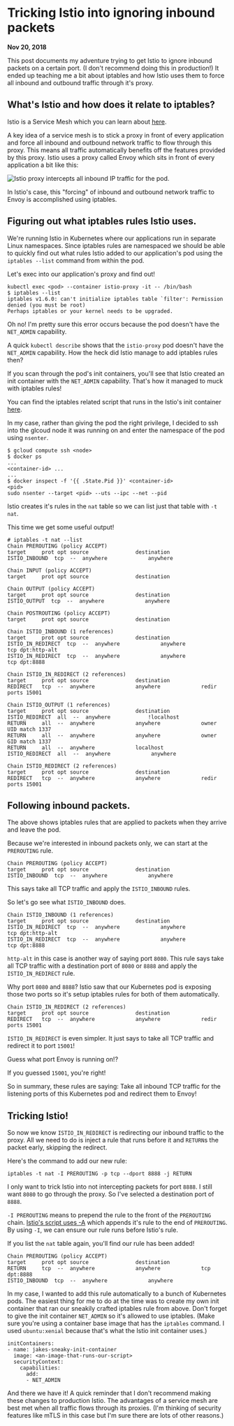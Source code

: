 # Tricking Istio into ignoring inbound packets

**Nov 20, 2018**

This post documents my adventure trying to get Istio to ignore inbound packets on a certain port. (I don't recommend doing this in production!) It ended up teaching me a bit about iptables and how Istio uses them to force all inbound and outbound traffic through it's proxy.

## What's Istio and how does it relate to iptables?

Istio is a Service Mesh which you can learn about [here](https://istio.io/docs/concepts/what-is-istio/).

A key idea of a service mesh is to stick a proxy in front of every application and force all inbound and outbound network traffic to flow through this proxy. This means all traffic automatically benefits off the features provided by this proxy. Istio uses a proxy called Envoy which sits in front of every application a bit like this:

<img src="https://github.com/jpittis/blog/raw/master/static/proxy.png" alt="Istio proxy intercepts all inbound IP traffic for the pod." style="max-width:30em;"/>

In Istio's case, this "forcing" of inbound and outbound network traffic to Envoy is accomplished using iptables.

## Figuring out what iptables rules Istio uses.

We're running Istio in Kubernetes where our applications run in separate Linux namespaces. Since iptables rules are namespaced we should be able to quickly find out what rules Istio added to our application's pod using the `iptables --list` command from within the pod.
  
Let's exec into our application's proxy and find out!  

```  
kubectl exec <pod> --container istio-proxy -it -- /bin/bash 
$ iptables --list  
iptables v1.6.0: can't initialize iptables table `filter': Permission denied (you must be root)
Perhaps iptables or your kernel needs to be upgraded.  
```

Oh no! I'm pretty sure this error occurs because the pod doesn't have the `NET_ADMIN` capability.

A quick `kubectl describe` shows that the `istio-proxy` pod doesn't have the `NET_ADMIN` capability. How the heck did Istio manage to add iptables rules then?

If you scan through the pod's init containers, you'll see that Istio created an init container with the `NET_ADMIN` capability. That's how it managed to muck with iptables rules!

You can find the iptables related script that runs in the Istio's init container [here](https://github.com/istio/istio/blob/ec7f44dc672830d47f46ca0c4b6a84b5e0188575/tools/deb/istio-iptables.sh).

In my case, rather than giving the pod the right privilege, I decided to ssh into the glcoud node it was running on and enter the namespace of the pod using `nsenter`.

```
$ gcloud compute ssh <node>
$ docker ps  
...
<container-id> ...
...
$ docker inspect -f '{{ .State.Pid }}' <container-id>  
<pid>
sudo nsenter --target <pid> --uts --ipc --net --pid  
```  

Istio creates it's rules in the `nat` table so we can list just that table with `-t nat`.

This time we get some useful output!  
  
```  
# iptables -t nat --list
Chain PREROUTING (policy ACCEPT)
target     prot opt source               destination
ISTIO_INBOUND  tcp  --  anywhere             anywhere

Chain INPUT (policy ACCEPT)
target     prot opt source               destination

Chain OUTPUT (policy ACCEPT)
target     prot opt source               destination
ISTIO_OUTPUT  tcp  --  anywhere             anywhere

Chain POSTROUTING (policy ACCEPT)
target     prot opt source               destination

Chain ISTIO_INBOUND (1 references)
target     prot opt source               destination
ISTIO_IN_REDIRECT  tcp  --  anywhere             anywhere             tcp dpt:http-alt
ISTIO_IN_REDIRECT  tcp  --  anywhere             anywhere             tcp dpt:8888

Chain ISTIO_IN_REDIRECT (2 references)
target     prot opt source               destination
REDIRECT   tcp  --  anywhere             anywhere             redir ports 15001

Chain ISTIO_OUTPUT (1 references)
target     prot opt source               destination
ISTIO_REDIRECT  all  --  anywhere            !localhost
RETURN     all  --  anywhere             anywhere             owner UID match 1337
RETURN     all  --  anywhere             anywhere             owner GID match 1337
RETURN     all  --  anywhere             localhost
ISTIO_REDIRECT  all  --  anywhere             anywhere

Chain ISTIO_REDIRECT (2 references)
target     prot opt source               destination
REDIRECT   tcp  --  anywhere             anywhere             redir ports 15001
```

## Following inbound packets.

The above shows iptables rules that are applied to packets when they arrive and leave the pod.

Because we're interested in inbound packets only, we can start at the `PREROUTING` rule.

```  
Chain PREROUTING (policy ACCEPT)
target     prot opt source               destination
ISTIO_INBOUND  tcp  --  anywhere             anywhere
```  
  
This says take all TCP traffic and apply the `ISTIO_INBOUND` rules.
  
So let's go see what `ISTIO_INBOUND` does.

```  
Chain ISTIO_INBOUND (1 references)
target     prot opt source               destination
ISTIO_IN_REDIRECT  tcp  --  anywhere             anywhere             tcp dpt:http-alt
ISTIO_IN_REDIRECT  tcp  --  anywhere             anywhere             tcp dpt:8888 
```  
  
`http-alt` in this case is another way of saying port `8080`. This rule says take all TCP traffic with a destination port of `8080` or `8888` and apply the `ISTIO_IN_REDIRECT` rule.

Why port `8080` and `8888`? Istio saw that our Kubernetes pod is exposing those two ports so it's setup iptables rules for both of them automatically.

```  
Chain ISTIO_IN_REDIRECT (2 references)
target     prot opt source               destination
REDIRECT   tcp  --  anywhere             anywhere             redir ports 15001
```  
  
`ISTIO_IN_REDIRECT` is even simpler. It just says to take all TCP traffic and redirect it to port `15001`!

Guess what port Envoy is running on!?

If you guessed `15001`, you're right!

So in summary, these rules are saying: Take all inbound TCP traffic for the listening ports of this Kubernetes pod and redirect them to Envoy!

## Tricking Istio!

So now we know `ISTIO_IN_REDIRECT` is redirecting our inbound traffic to the proxy. All we need to do is inject a rule that runs before it and `RETURN`s the packet early, skipping the redirect.

Here's the command to add our new rule:

```  
iptables -t nat -I PREROUTING -p tcp --dport 8888 -j RETURN
```  
  
I only want to trick Istio into not intercepting packets for port `8888`. I still want `8080` to go through the proxy. So I've selected a destination port of `8888`.

`-I PREROUTING` means to prepend the rule to the front of the `PREROUTING` chain. [Istio's script uses -A](https://github.com/istio/istio/blob/ec7f44dc672830d47f46ca0c4b6a84b5e0188575/tools/deb/istio-iptables.sh#L250) which appends it's rule to the end of `PREROUTING`. By using `-I`, we can ensure our rule runs before Istio's rule. 
  
If you list the `nat` table again, you'll find our rule has been added!

```  
Chain PREROUTING (policy ACCEPT)
target     prot opt source               destination
RETURN     tcp  --  anywhere             anywhere             tcp dpt:8888
ISTIO_INBOUND  tcp  --  anywhere             anywhere  
```  

In my case, I wanted to add this rule automatically to a bunch of Kubernetes pods. The easiest thing for me to do at the time was to create my own init container that ran our sneakily crafted iptables rule from above. Don't forget to give the init container `NET_ADMIN` so it's allowed to use iptables. (Make sure you're using a container base image that has the `iptables` command. I used `ubuntu:xenial` because that's what the Istio init container uses.)

```  
initContainers:
- name: jakes-sneaky-init-container
  image: <an-image-that-runs-our-script>
  securityContext:
    capabilities:
      add:
      - NET_ADMIN  
```

And there we have it! A quick reminder that I don't recommend making these changes to production Istio. The advantages of a service mesh are best met when all traffic flows through its proxies. (I'm thinking of security features like mTLS in this case but I'm sure there are lots of other reasons.)
